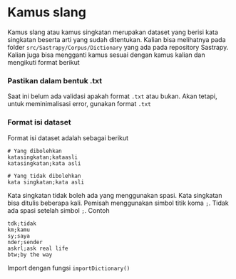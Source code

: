 # Kamus slang
Kamus slang atau kamus singkatan merupakan dataset yang berisi kata singkatan beserta arti yang sudah ditentukan. Kalian bisa melihatnya pada folder `src/Sastrapy/Corpus/Dictionary` yang ada pada repository Sastrapy. Kalian juga bisa mengganti kamus sesuai dengan kamus kalian dan mengikuti format berikut
### Pastikan dalam bentuk .txt
Saat ini belum ada validasi apakah format `.txt` atau bukan. Akan tetapi, untuk meminimalisasi error, gunakan format `.txt`
### Format isi dataset
Format isi dataset adalah sebagai berikut
```
# Yang dibolehkan
katasingkatan;kataasli
katasingkatan;kata asli

# Yang tidak dibolehkan
kata singkatan;kata asli
```
Kata singkatan tidak boleh ada yang menggunakan spasi. Kata singkatan bisa ditulis beberapa kali. Pemisah menggunakan simbol titik koma `;`. Tidak ada spasi setelah simbol `;`. Contoh
```
tdk;tidak
km;kamu
sy;saya
nder;sender
askrl;ask real life
btw;by the way
```
Import dengan fungsi `importDictionary()`